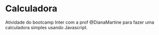 # Calculadora
Atividade do bootcamp Inter com a prof @DianaMartine para fazer uma calculadora simples usando Javascript.
